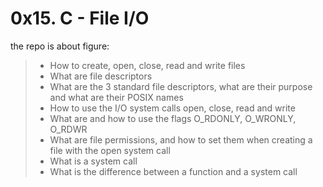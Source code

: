 # 0x15. C - File I/O

the repo is about figure:

> - How to create, open, close, read and write files
> - What are file descriptors
> - What are the 3 standard file descriptors, what are their purpose and what are their POSIX names
> - How to use the I/O system calls open, close, read and write
> - What are and how to use the flags O_RDONLY, O_WRONLY, O_RDWR
> - What are file permissions, and how to set them when creating a file with the open system call
> - What is a system call
> - What is the difference between a function and a system call
